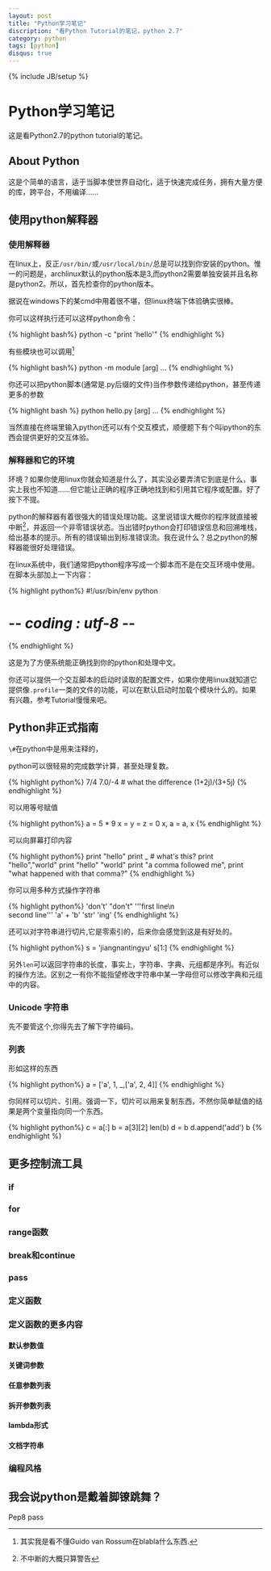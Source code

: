 ```yaml
---
layout: post
title: "Python学习笔记"
discription: "看Python Tutorial的笔记，python 2.7"
category: python
tags: [python]
disqus: true
---
```

{% include JB/setup %}

# Python学习笔记

这是看Python2.7的python tutorial的笔记。

## About Python

这是个简单的语言，适于当脚本使世界自动化，适于快速完成任务，拥有大量方便的库，跨平台，不用编译……

## 使用python解释器

### 使用解释器

在linux上，反正`/usr/bin/`或`/usr/local/bin/`总是可以找到你安装的python。惟一的问题是，archlinux默认的python版本是3,而python2需要单独安装并且名称是python2。所以，首先检查你的python版本。

据说在windows下的某cmd中用着很不堪，但linux终端下体验确实很棒。

你可以这样执行还可以这样python命令：

{% highlight bash%}
python -c "print 'hello'"
{% endhighlight %}

有些模块也可以调用[^1]

{% highlight bash%}
python -m module [arg] ...
{% endhighlight %}

你还可以把python脚本(通常是.py后缀的文件)当作参数传递给python，甚至传递更多的参数

{% highlight bash %}
python hello.py [arg] ...
{% endhighlight %}

当然直接在终端里输入python还可以有个交互模式，顺便题下有个叫ipython的东西会提供更好的交互体验。

### 解释器和它的环境

环境？如果你使用linux你就会知道是什么了，其实没必要弄清它到底是什么，事实上我也不知道……但它能让正确的程序正确地找到和引用其它程序或配置。好了按下不提。

python的解释器有着很强大的错误处理功能。这里说错误大概你的程序就直接被中断[^2]，并返回一个非零错误状态。当出错时python会打印错误信息和回溯堆栈，给出基本的提示。所有的错误输出到标准错误流。我在说什么？总之python的解释器能很好处理错误。

在linux系统中，我们通常把python程序写成一个脚本而不是在交互环境中使用。在脚本头部加上一下内容：

{% highlight python%}
#!/usr/bin/env python
# -*- coding : utf-8 -*-
{% endhighlight %}

这是为了方便系统能正确找到你的python和处理中文。

你还可以提供一个交互脚本的启动时读取的配置文件，如果你使用linux就知道它提供像`.profile`一类的文件的功能，可以在默认启动时加载个模块什么的。如果有兴趣，参考Tutorial慢慢来吧。

## Python非正式指南

`\#`在python中是用来注释的，

python可以很轻易的完成数学计算，甚至处理复数。

{% highlight python%}
7/4
7.0/-4 # what the difference
(1+2j)/(3+5j)
{% endhighlight %}

可以用等号赋值

{% highlight python%}
a = 5 * 9
x = y = z = 0
x, a = a, x
{% endhighlight %}

可以向屏幕打印内容

{% highlight python%}
print "hello"
print _  # what's this? 
print "hello","world"
print "hello" "world"
print "a comma followed me",
print "what happened with that comma?"
{% endhighlight %}

你可以用多种方式操作字符串

{% highlight python%}
'don\'t'
"don't"
'''first line\n\
second line'''
'a' + 'b'
'str' 'ing'
{% endhighlight %}

还可以对字符串进行切片,它是零索引的，后来你会感觉到这是有好处的。

{% highlight python%}
s = 'jiangnantingyu'
s[1:]
{% endhighlight %}

另外`len`可以返回字符串的长度，事实上，字符串、字典、元组都是序列。有近似的操作方法。区别之一有你不能指望修改字符串中某一字母但可以修改字典和元组中的内容。

### Unicode 字符串

先不要管这个,你得先去了解下字符编码。

### 列表

形如这样的东西

{% highlight python%}
a = ['a', 1, _,['a', 2, 4]]
{% endhighlight %}

你同样可以切片、引用。强调一下，切片可以用来复制东西，不然你简单赋值的结果是两个变量指向同一个东西。

{% highlight python%}
c = a[:]
b = a[3][2]
len(b)
d = b
d.append('add')
b
{% endhighlight %}

## 更多控制流工具

### if
### for
### range函数
### break和continue
### pass
### 定义函数
### 定义函数的更多内容
#### 默认参数值
#### 关键词参数
#### 任意参数列表
#### 拆开参数列表
#### lambda形式
#### 文档字符串
### 编程风格

## 我会说python是戴着脚镣跳舞？

Pep8 pass

[^1]:其实我是看不懂Guido van Rossum在blabla什么东西.
[^2]:不中断的大概只算警告


